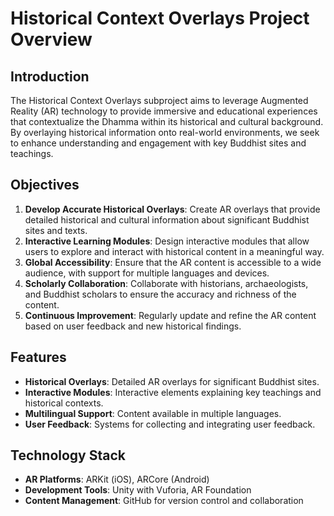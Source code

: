 # Historical Context Overlays Project Overview

## Introduction

The Historical Context Overlays subproject aims to leverage Augmented Reality (AR) technology to provide immersive and educational experiences that contextualize the Dhamma within its historical and cultural background. By overlaying historical information onto real-world environments, we seek to enhance understanding and engagement with key Buddhist sites and teachings.

## Objectives

1. **Develop Accurate Historical Overlays**: Create AR overlays that provide detailed historical and cultural information about significant Buddhist sites and texts.
2. **Interactive Learning Modules**: Design interactive modules that allow users to explore and interact with historical content in a meaningful way.
3. **Global Accessibility**: Ensure that the AR content is accessible to a wide audience, with support for multiple languages and devices.
4. **Scholarly Collaboration**: Collaborate with historians, archaeologists, and Buddhist scholars to ensure the accuracy and richness of the content.
5. **Continuous Improvement**: Regularly update and refine the AR content based on user feedback and new historical findings.

## Features

- **Historical Overlays**: Detailed AR overlays for significant Buddhist sites.
- **Interactive Modules**: Interactive elements explaining key teachings and historical contexts.
- **Multilingual Support**: Content available in multiple languages.
- **User Feedback**: Systems for collecting and integrating user feedback.

## Technology Stack

- **AR Platforms**: ARKit (iOS), ARCore (Android)
- **Development Tools**: Unity with Vuforia, AR Foundation
- **Content Management**: GitHub for version control and collaboration